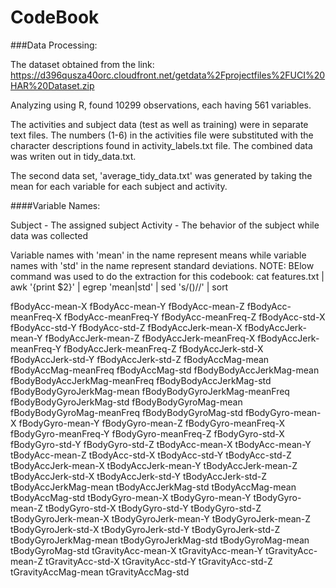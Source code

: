 CodeBook
========================================================

###Data Processing:

The dataset obtained from the link: https://d396qusza40orc.cloudfront.net/getdata%2Fprojectfiles%2FUCI%20HAR%20Dataset.zip 

Analyzing using R, found 10299 observations, each having 561 variables. 

The activities and subject data (test as well as training)  were in separate text files.  The numbers (1-6) in the activities file were substituted with the character descriptions found in activity_labels.txt file. The combined data was writen out in tidy_data.txt.


The second data set, 'average_tidy_data.txt' was generated by taking the mean for each variable for each subject and activity.


####Variable Names:

Subject  - The assigned subject
Activity - The behavior of the subject while data was collected

Variable names with 'mean' in the name represent means while variable names with 'std' in the name represent standard deviations. 
NOTE: BElow command was used to do the extraction for this codebook: 
      cat features.txt | awk '{print $2}' | egrep 'mean|std' | sed 's/()//'  | sort

   
<!-- -->

   fBodyAcc-mean-X
   fBodyAcc-mean-Y
   fBodyAcc-mean-Z
   fBodyAcc-meanFreq-X
   fBodyAcc-meanFreq-Y
   fBodyAcc-meanFreq-Z
   fBodyAcc-std-X
   fBodyAcc-std-Y
   fBodyAcc-std-Z
   fBodyAccJerk-mean-X
   fBodyAccJerk-mean-Y
   fBodyAccJerk-mean-Z
   fBodyAccJerk-meanFreq-X
   fBodyAccJerk-meanFreq-Y
   fBodyAccJerk-meanFreq-Z
   fBodyAccJerk-std-X
   fBodyAccJerk-std-Y
   fBodyAccJerk-std-Z
   fBodyAccMag-mean
   fBodyAccMag-meanFreq
   fBodyAccMag-std
   fBodyBodyAccJerkMag-mean
   fBodyBodyAccJerkMag-meanFreq
   fBodyBodyAccJerkMag-std
   fBodyBodyGyroJerkMag-mean
   fBodyBodyGyroJerkMag-meanFreq
   fBodyBodyGyroJerkMag-std
   fBodyBodyGyroMag-mean
   fBodyBodyGyroMag-meanFreq
   fBodyBodyGyroMag-std
   fBodyGyro-mean-X
   fBodyGyro-mean-Y
   fBodyGyro-mean-Z
   fBodyGyro-meanFreq-X
   fBodyGyro-meanFreq-Y
   fBodyGyro-meanFreq-Z
   fBodyGyro-std-X
   fBodyGyro-std-Y
   fBodyGyro-std-Z
   tBodyAcc-mean-X
   tBodyAcc-mean-Y
   tBodyAcc-mean-Z
   tBodyAcc-std-X
   tBodyAcc-std-Y
   tBodyAcc-std-Z
   tBodyAccJerk-mean-X
   tBodyAccJerk-mean-Y
   tBodyAccJerk-mean-Z
   tBodyAccJerk-std-X
   tBodyAccJerk-std-Y
   tBodyAccJerk-std-Z
   tBodyAccJerkMag-mean
   tBodyAccJerkMag-std
   tBodyAccMag-mean
   tBodyAccMag-std
   tBodyGyro-mean-X
   tBodyGyro-mean-Y
   tBodyGyro-mean-Z
   tBodyGyro-std-X
   tBodyGyro-std-Y
   tBodyGyro-std-Z
   tBodyGyroJerk-mean-X
   tBodyGyroJerk-mean-Y
   tBodyGyroJerk-mean-Z
   tBodyGyroJerk-std-X
   tBodyGyroJerk-std-Y
   tBodyGyroJerk-std-Z
   tBodyGyroJerkMag-mean
   tBodyGyroJerkMag-std
   tBodyGyroMag-mean
   tBodyGyroMag-std
   tGravityAcc-mean-X
   tGravityAcc-mean-Y
   tGravityAcc-mean-Z
   tGravityAcc-std-X
   tGravityAcc-std-Y
   tGravityAcc-std-Z
   tGravityAccMag-mean
   tGravityAccMag-std
